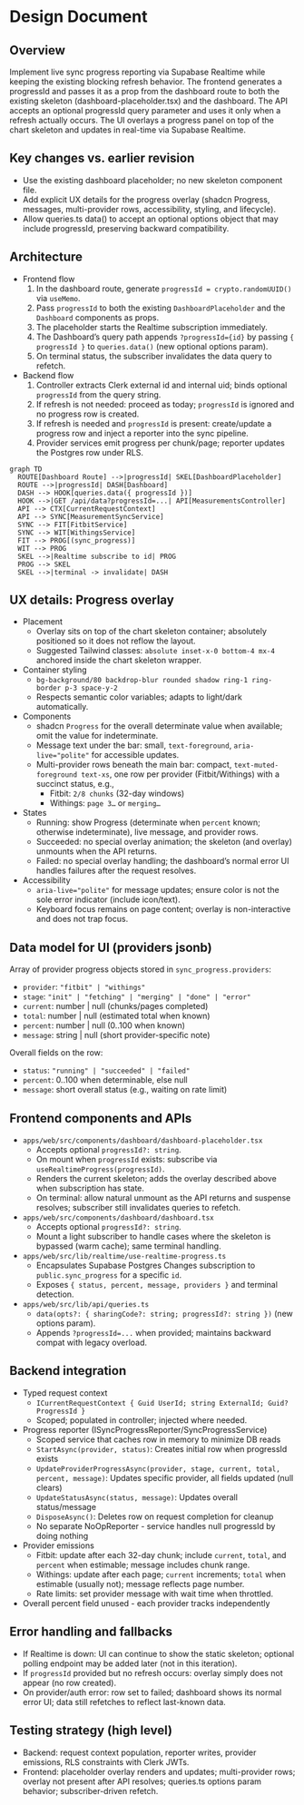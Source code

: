 # Design Document

## Overview
Implement live sync progress reporting via Supabase Realtime while keeping the existing blocking refresh behavior. The frontend generates a progressId and passes it as a prop from the dashboard route to both the existing skeleton (dashboard-placeholder.tsx) and the dashboard. The API accepts an optional progressId query parameter and uses it only when a refresh actually occurs. The UI overlays a progress panel on top of the chart skeleton and updates in real-time via Supabase Realtime.

## Key changes vs. earlier revision
- Use the existing dashboard placeholder; no new skeleton component file.
- Add explicit UX details for the progress overlay (shadcn Progress, messages, multi-provider rows, accessibility, styling, and lifecycle).
- Allow queries.ts data() to accept an optional options object that may include progressId, preserving backward compatibility.

## Architecture

- Frontend flow
  1) In the dashboard route, generate `progressId = crypto.randomUUID()` via `useMemo`.
  2) Pass `progressId` to both the existing `DashboardPlaceholder` and the `Dashboard` components as props.
  3) The placeholder starts the Realtime subscription immediately.
  4) The Dashboard’s query path appends `?progressId={id}` by passing `{ progressId }` to `queries.data()` (new optional options param).
  5) On terminal status, the subscriber invalidates the data query to refetch.
- Backend flow
  1) Controller extracts Clerk external id and internal uid; binds optional `progressId` from the query string.
  2) If refresh is not needed: proceed as today; `progressId` is ignored and no progress row is created.
  3) If refresh is needed and `progressId` is present: create/update a progress row and inject a reporter into the sync pipeline.
  4) Provider services emit progress per chunk/page; reporter updates the Postgres row under RLS.

```mermaid
graph TD
  ROUTE[Dashboard Route] -->|progressId| SKEL[DashboardPlaceholder]
  ROUTE -->|progressId| DASH[Dashboard]
  DASH --> HOOK[queries.data({ progressId })]
  HOOK -->|GET /api/data?progressId=...| API[MeasurementsController]
  API --> CTX[CurrentRequestContext]
  API --> SYNC[MeasurementSyncService]
  SYNC --> FIT[FitbitService]
  SYNC --> WIT[WithingsService]
  FIT --> PROG[(sync_progress)]
  WIT --> PROG
  SKEL -->|Realtime subscribe to id| PROG
  PROG --> SKEL
  SKEL -->|terminal -> invalidate| DASH
```

## UX details: Progress overlay
- Placement
  - Overlay sits on top of the chart skeleton container; absolutely positioned so it does not reflow the layout.
  - Suggested Tailwind classes: `absolute inset-x-0 bottom-4 mx-4` anchored inside the chart skeleton wrapper.
- Container styling
  - `bg-background/80 backdrop-blur rounded shadow ring-1 ring-border p-3 space-y-2`
  - Respects semantic color variables; adapts to light/dark automatically.
- Components
  - shadcn `Progress` for the overall determinate value when available; omit the value for indeterminate.
  - Message text under the bar: small, `text-foreground`, `aria-live="polite"` for accessible updates.
  - Multi-provider rows beneath the main bar: compact, `text-muted-foreground text-xs`, one row per provider (Fitbit/Withings) with a succinct status, e.g.,
    - Fitbit: `2/8 chunks` (32-day windows)
    - Withings: `page 3…` or `merging…`
- States
  - Running: show Progress (determinate when `percent` known; otherwise indeterminate), live message, and provider rows.
  - Succeeded: no special overlay animation; the skeleton (and overlay) unmounts when the API returns.
  - Failed: no special overlay handling; the dashboard’s normal error UI handles failures after the request resolves.
- Accessibility
  - `aria-live="polite"` for message updates; ensure color is not the sole error indicator (include icon/text).
  - Keyboard focus remains on page content; overlay is non-interactive and does not trap focus.

## Data model for UI (providers jsonb)
Array of provider progress objects stored in `sync_progress.providers`:
- `provider`: `"fitbit" | "withings"`
- `stage`: `"init" | "fetching" | "merging" | "done" | "error"`
- `current`: number | null (chunks/pages completed)
- `total`: number | null (estimated total when known)
- `percent`: number | null (0..100 when known)
- `message`: string | null (short provider-specific note)

Overall fields on the row:
- `status`: `"running" | "succeeded" | "failed"`
- `percent`: 0..100 when determinable, else null
- `message`: short overall status (e.g., waiting on rate limit)

## Frontend components and APIs
- `apps/web/src/components/dashboard/dashboard-placeholder.tsx`
  - Accepts optional `progressId?: string`.
  - On mount when `progressId` exists: subscribe via `useRealtimeProgress(progressId)`.
  - Renders the current skeleton; adds the overlay described above when subscription has state.
  - On terminal: allow natural unmount as the API returns and suspense resolves; subscriber still invalidates queries to refetch.
- `apps/web/src/components/dashboard/dashboard.tsx`
  - Accepts optional `progressId?: string`.
  - Mount a light subscriber to handle cases where the skeleton is bypassed (warm cache); same terminal handling.
- `apps/web/src/lib/realtime/use-realtime-progress.ts`
  - Encapsulates Supabase Postgres Changes subscription to `public.sync_progress` for a specific `id`.
  - Exposes `{ status, percent, message, providers }` and terminal detection.
- `apps/web/src/lib/api/queries.ts`
  - `data(opts?: { sharingCode?: string; progressId?: string })` (new options param).
  - Appends `?progressId=...` when provided; maintains backward compat with legacy overload.

## Backend integration
- Typed request context
  - `ICurrentRequestContext { Guid UserId; string ExternalId; Guid? ProgressId }`
  - Scoped; populated in controller; injected where needed.
- Progress reporter (ISyncProgressReporter/SyncProgressService)
  - Scoped service that caches row in memory to minimize DB reads
  - `StartAsync(provider, status)`: Creates initial row when progressId exists
  - `UpdateProviderProgressAsync(provider, stage, current, total, percent, message)`: Updates specific provider, all fields updated (null clears)
  - `UpdateStatusAsync(status, message)`: Updates overall status/message
  - `DisposeAsync()`: Deletes row on request completion for cleanup
  - No separate NoOpReporter - service handles null progressId by doing nothing
- Provider emissions
  - Fitbit: update after each 32-day chunk; include `current`, `total`, and `percent` when estimable; message includes chunk range.
  - Withings: update after each page; `current` increments; `total` when estimable (usually not); message reflects page number.
  - Rate limits: set provider message with wait time when throttled.
- Overall percent field unused - each provider tracks independently

## Error handling and fallbacks
- If Realtime is down: UI can continue to show the static skeleton; optional polling endpoint may be added later (not in this iteration).
- If `progressId` provided but no refresh occurs: overlay simply does not appear (no row created).
- On provider/auth error: row set to failed; dashboard shows its normal error UI; data still refetches to reflect last-known data.

## Testing strategy (high level)
- Backend: request context population, reporter writes, provider emissions, RLS constraints with Clerk JWTs.
- Frontend: placeholder overlay renders and updates; multi-provider rows; overlay not present after API resolves; queries.ts options param behavior; subscriber-driven refetch.
